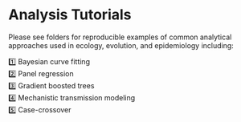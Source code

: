 # Analysis Tutorials
Please see folders for reproducible examples of common analytical approaches used in ecology, evolution, and epidemiology including:  

1️⃣ Bayesian curve fitting   
2️⃣ Panel regression   
3️⃣ Gradient boosted trees    
4️⃣ Mechanistic transmission modeling    
5️⃣ Case-crossover   

